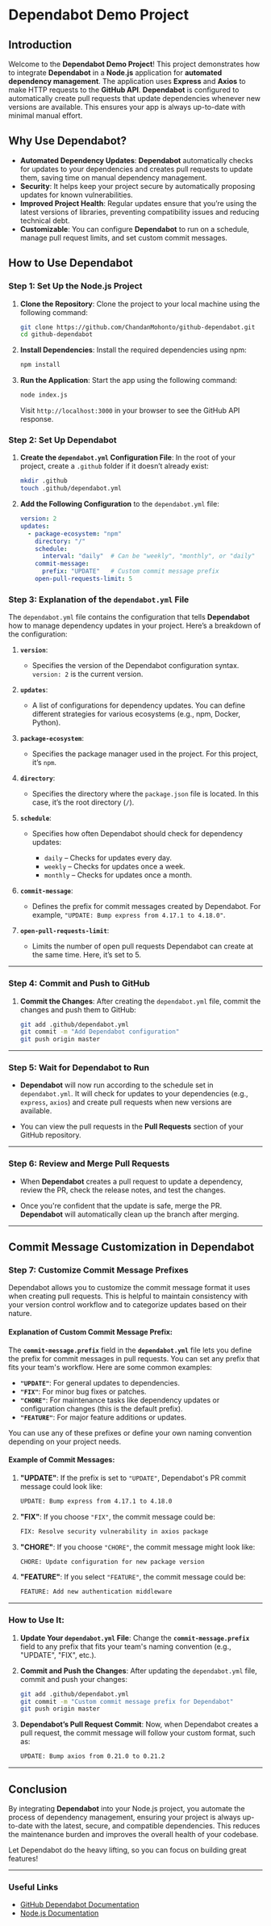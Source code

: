 # **Dependabot Demo Project**

## **Introduction**

Welcome to the **Dependabot Demo Project**! This project demonstrates how to integrate **Dependabot** in a **Node.js** application for **automated dependency management**. The application uses **Express** and **Axios** to make HTTP requests to the **GitHub API**. **Dependabot** is configured to automatically create pull requests that update dependencies whenever new versions are available. This ensures your app is always up-to-date with minimal manual effort.

## **Why Use Dependabot?**

* **Automated Dependency Updates**: **Dependabot** automatically checks for updates to your dependencies and creates pull requests to update them, saving time on manual dependency management.
* **Security**: It helps keep your project secure by automatically proposing updates for known vulnerabilities.
* **Improved Project Health**: Regular updates ensure that you’re using the latest versions of libraries, preventing compatibility issues and reducing technical debt.
* **Customizable**: You can configure **Dependabot** to run on a schedule, manage pull request limits, and set custom commit messages.

## **How to Use Dependabot**

### **Step 1: Set Up the Node.js Project**

1. **Clone the Repository**:
   Clone the project to your local machine using the following command:

   ```bash
   git clone https://github.com/ChandanMohonto/github-dependabot.git
   cd github-dependabot
   ```

2. **Install Dependencies**:
   Install the required dependencies using npm:

   ```bash
   npm install
   ```

3. **Run the Application**:
   Start the app using the following command:

   ```bash
   node index.js
   ```

   Visit `http://localhost:3000` in your browser to see the GitHub API response.

### **Step 2: Set Up Dependabot**

1. **Create the `dependabot.yml` Configuration File**:
   In the root of your project, create a `.github` folder if it doesn’t already exist:

   ```bash
   mkdir .github
   touch .github/dependabot.yml
   ```

2. **Add the Following Configuration** to the `dependabot.yml` file:

   ```yaml
   version: 2
   updates:
     - package-ecosystem: "npm"
       directory: "/"
       schedule:
         interval: "daily"  # Can be "weekly", "monthly", or "daily"
       commit-message:
         prefix: "UPDATE"   # Custom commit message prefix
       open-pull-requests-limit: 5
   ```

### **Step 3: Explanation of the `dependabot.yml` File**

The `dependabot.yml` file contains the configuration that tells **Dependabot** how to manage dependency updates in your project. Here’s a breakdown of the configuration:

1. **`version`**:

   * Specifies the version of the Dependabot configuration syntax. `version: 2` is the current version.

2. **`updates`**:

   * A list of configurations for dependency updates. You can define different strategies for various ecosystems (e.g., npm, Docker, Python).

3. **`package-ecosystem`**:

   * Specifies the package manager used in the project. For this project, it’s `npm`.

4. **`directory`**:

   * Specifies the directory where the `package.json` file is located. In this case, it’s the root directory (`/`).

5. **`schedule`**:

   * Specifies how often Dependabot should check for dependency updates:

     * `daily` – Checks for updates every day.
     * `weekly` – Checks for updates once a week.
     * `monthly` – Checks for updates once a month.

6. **`commit-message`**:

   * Defines the prefix for commit messages created by Dependabot. For example, `"UPDATE: Bump express from 4.17.1 to 4.18.0"`.

7. **`open-pull-requests-limit`**:

   * Limits the number of open pull requests Dependabot can create at the same time. Here, it’s set to 5.

---

### **Step 4: Commit and Push to GitHub**

1. **Commit the Changes**:
   After creating the `dependabot.yml` file, commit the changes and push them to GitHub:

   ```bash
   git add .github/dependabot.yml
   git commit -m "Add Dependabot configuration"
   git push origin master
   ```

---

### **Step 5: Wait for Dependabot to Run**

* **Dependabot** will now run according to the schedule set in `dependabot.yml`. It will check for updates to your dependencies (e.g., `express`, `axios`) and create pull requests when new versions are available.

* You can view the pull requests in the **Pull Requests** section of your GitHub repository.

---

### **Step 6: Review and Merge Pull Requests**

* When **Dependabot** creates a pull request to update a dependency, review the PR, check the release notes, and test the changes.

* Once you're confident that the update is safe, merge the PR. **Dependabot** will automatically clean up the branch after merging.

---

## **Commit Message Customization in Dependabot**

### **Step 7: Customize Commit Message Prefixes**

Dependabot allows you to customize the commit message format it uses when creating pull requests. This is helpful to maintain consistency with your version control workflow and to categorize updates based on their nature.

#### **Explanation of Custom Commit Message Prefix**:

The **`commit-message.prefix`** field in the **`dependabot.yml`** file lets you define the prefix for commit messages in pull requests. You can set any prefix that fits your team's workflow. Here are some common examples:

* **`"UPDATE"`**: For general updates to dependencies.
* **`"FIX"`**: For minor bug fixes or patches.
* **`"CHORE"`**: For maintenance tasks like dependency updates or configuration changes (this is the default prefix).
* **`"FEATURE"`**: For major feature additions or updates.

You can use any of these prefixes or define your own naming convention depending on your project needs.

#### **Example of Commit Messages**:

1. **"UPDATE"**:
   If the prefix is set to `"UPDATE"`, Dependabot's PR commit message could look like:

   ```bash
   UPDATE: Bump express from 4.17.1 to 4.18.0
   ```

2. **"FIX"**:
   If you choose `"FIX"`, the commit message could be:

   ```bash
   FIX: Resolve security vulnerability in axios package
   ```

3. **"CHORE"**:
   If you choose `"CHORE"`, the commit message might look like:

   ```bash
   CHORE: Update configuration for new package version
   ```

4. **"FEATURE"**:
   If you select `"FEATURE"`, the commit message could be:

   ```bash
   FEATURE: Add new authentication middleware
   ```

---

### **How to Use It:**

1. **Update Your `dependabot.yml` File**:
   Change the **`commit-message.prefix`** field to any prefix that fits your team's naming convention (e.g., "UPDATE", "FIX", etc.).

2. **Commit and Push the Changes**:
   After updating the `dependabot.yml` file, commit and push your changes:

   ```bash
   git add .github/dependabot.yml
   git commit -m "Custom commit message prefix for Dependabot"
   git push origin master
   ```

3. **Dependabot’s Pull Request Commit**:
   Now, when Dependabot creates a pull request, the commit message will follow your custom format, such as:

   ```bash
   UPDATE: Bump axios from 0.21.0 to 0.21.2
   ```

---

## **Conclusion**

By integrating **Dependabot** into your Node.js project, you automate the process of dependency management, ensuring your project is always up-to-date with the latest, secure, and compatible dependencies. This reduces the maintenance burden and improves the overall health of your codebase.

Let Dependabot do the heavy lifting, so you can focus on building great features!

---

### **Useful Links**

* [GitHub Dependabot Documentation](https://docs.github.com/en/github/administering-a-repository/configuration-options-for-dependency-updates)
* [Node.js Documentation](https://nodejs.org/en/docs/)


